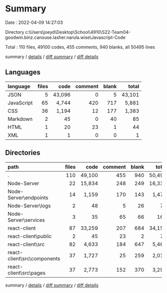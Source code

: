 # Summary

Date : 2022-04-09 14:27:03

Directory c:\Users\joeyd\Desktop\School\4910\S22-Team04-goodwin.binz.canouse.lasher.narula.wise\Javascript-Code

Total : 110 files,  49100 codes, 455 comments, 940 blanks, all 50495 lines

summary / [details](details.md) / [diff summary](diff.md) / [diff details](diff-details.md)

## Languages
| language | files | code | comment | blank | total |
| :--- | ---: | ---: | ---: | ---: | ---: |
| JSON | 5 | 43,096 | 0 | 5 | 43,101 |
| JavaScript | 65 | 4,744 | 420 | 717 | 5,881 |
| CSS | 36 | 1,194 | 12 | 177 | 1,383 |
| Markdown | 2 | 45 | 0 | 40 | 85 |
| HTML | 1 | 20 | 23 | 1 | 44 |
| XML | 1 | 1 | 0 | 0 | 1 |

## Directories
| path | files | code | comment | blank | total |
| :--- | ---: | ---: | ---: | ---: | ---: |
| . | 110 | 49,100 | 455 | 940 | 50,495 |
| Node-Server | 22 | 15,834 | 248 | 249 | 16,331 |
| Node-Server\endpoints | 14 | 1,159 | 170 | 143 | 1,472 |
| Node-Server\logs | 2 | 48 | 5 | 26 | 79 |
| Node-Server\services | 3 | 35 | 65 | 66 | 166 |
| react-client | 87 | 33,259 | 207 | 684 | 34,150 |
| react-client\public | 2 | 45 | 23 | 2 | 70 |
| react-client\src | 82 | 4,633 | 184 | 647 | 5,464 |
| react-client\src\components | 37 | 1,727 | 25 | 259 | 2,011 |
| react-client\src\pages | 37 | 2,773 | 152 | 370 | 3,295 |

summary / [details](details.md) / [diff summary](diff.md) / [diff details](diff-details.md)
